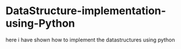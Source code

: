 # DataStructure-implementation-using-Python

here i have shown how to implement the datastructures using python
